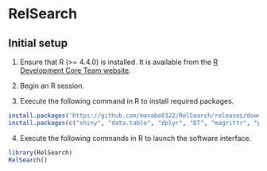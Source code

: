 # RelSearch

## Initial setup

1. Ensure that R (>= 4.4.0) is installed. It is available from the [R Development Core Team website](http://www.R-project.org).

2. Begin an R session.

3. Execute the following command in R to install required packages.

``` r
install.packages('https://github.com/manabe0322/RelSearch/releases/download/v0.21.0/RelSearch_0.21.0.zip', repos = NULL, type = 'win.binary')
install.packages(c("shiny", "data.table", "dplyr", "DT", "magrittr", "pedtools", "Rcpp", "ribd", "shinyFeedback", "shinyjs", "shinythemes", "waiter"))
```

4. Execute the following commands in R to launch the software interface.

``` r
library(RelSearch)
RelSearch()
```
